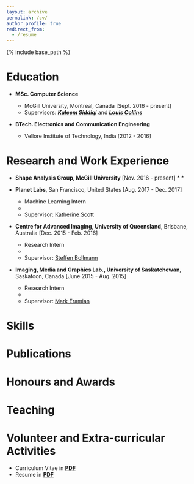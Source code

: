 ```yaml
---
layout: archive
permalink: /cv/
author_profile: true
redirect_from:
  - /resume
---
```


{% include base_path %}

Education
======
* **MSc. Computer Science**
  * McGill University, Montreal, Canada [Sept. 2016 - present]
  * Supervisors: [***Kaleem Siddiqi***](http://www.cim.mcgill.ca/~siddiqi/) and [***Louis Collins***](http://nist.mni.mcgill.ca/)
      
* **BTech. Electronics and Communication Engineering**
  * Vellore Institute of Technology, India [2012 - 2016]
      
Research and Work Experience
======
* **Shape Analysis Group, McGill University** [Nov. 2016 - present]
  *
  *

* **Planet Labs**, San Francisco, United States [Aug. 2017 - Dec. 2017]
  * Machine Learning Intern
  * 
  * Supervisor: [Katherine Scott](https://www.linkedin.com/in/katherineascott/)

* **Centre for Advanced Imaging, University of Queensland**, Brisbane, Australia [Dec. 2015 - Feb. 2016]
  * Research Intern
  * 
  * Supervisor: [Steffen Bollmann](https://cai.centre.uq.edu.au/profile/115/steffen-bollmann)
  
* **Imaging, Media and Graphics Lab., University of Saskatchewan**, Saskatoon, Canada [June 2015 - Aug. 2015]
  * Research Intern
  *
  * Supervisor: [Mark Eramian](https://www.cs.usask.ca/faculty/eramian/)
  
Skills
======

Publications
======

Honours and Awards
======
  
Teaching
======
  
Volunteer and Extra-curricular Activities
======


* Curriculum Vitae in [**PDF**](https://drive.google.com/file/d/0B1xr2l_vl4kKT29ndlBiSjM4bzQ/view?usp=sharing)
* Resume in [**PDF**](https://drive.google.com/file/d/0B1xr2l_vl4kKbHYzbVRyTEt6X2M/view?usp=sharing)
